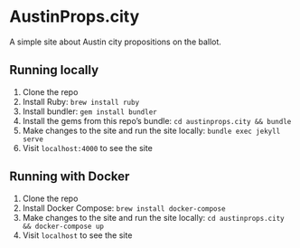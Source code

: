 # AustinProps.city

A simple site about Austin city propositions on the ballot.

## Running locally

1. Clone the repo
1. Install Ruby: `brew install ruby`
1. Install bundler: `gem install bundler`
1. Install the gems from this repo’s bundle: `cd austinprops.city && bundle`
1. Make changes to the site and run the site locally: `bundle exec jekyll serve`
1. Visit `localhost:4000` to see the site


## Running with Docker

1. Clone the repo
1. Install Docker Compose: `brew install docker-compose`
1. Make changes to the site and run the site locally: `cd austinprops.city && docker-compose up`
1. Visit `localhost` to see the site
